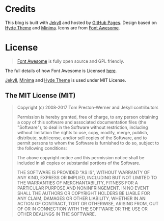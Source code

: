# Credits

This blog is built with [Jekyll](http://jekyllrb.com/ "Jekyll") and hosted by [GitHub Pages](https://pages.github.com/). 
Design based on [Hyde Theme](https://github.com/poole/hyde) and [Minima](https://github.com/jekyll/minima).
Icons are from [Font Awesome](http://fontawesome.io/ "Font Awesome Website").

# License
>[Font Awesome](http://fontawesome.io/ "Font Awesome Website") is fully open source and GPL friendly.

The full details of how Font Awesome is Licensed [here](http://fontawesome.io/license/ "Font Awesome License Details").

[Jekyll](http://jekyllrb.com/ "Jekyll"), [Minima](https://github.com/jekyll/minima) and [Hyde Theme](https://github.com/poole/hyde) is used under MIT License.

## The MIT License (MIT)

>Copyright (c) 2008-2017 Tom Preston-Werner and Jekyll contributors
>
>Permission is hereby granted, free of charge, to any person obtaining a copy
>of this software and associated documentation files (the "Software"), to deal
>in the Software without restriction, including without limitation the rights
>to use, copy, modify, merge, publish, distribute, sublicense, and/or sell
>copies of the Software, and to permit persons to whom the Software is
>furnished to do so, subject to the following conditions:
>
>The above copyright notice and this permission notice shall be included in all
>copies or substantial portions of the Software.
>
>THE SOFTWARE IS PROVIDED "AS IS", WITHOUT WARRANTY OF ANY KIND, EXPRESS OR
>IMPLIED, INCLUDING BUT NOT LIMITED TO THE WARRANTIES OF MERCHANTABILITY,
>FITNESS FOR A PARTICULAR PURPOSE AND NONINFRINGEMENT. IN NO EVENT SHALL THE
>AUTHORS OR COPYRIGHT HOLDERS BE LIABLE FOR ANY CLAIM, DAMAGES OR OTHER
>LIABILITY, WHETHER IN AN ACTION OF CONTRACT, TORT OR OTHERWISE, ARISING FROM,
>OUT OF OR IN CONNECTION WITH THE SOFTWARE OR THE USE OR OTHER DEALINGS IN THE SOFTWARE.